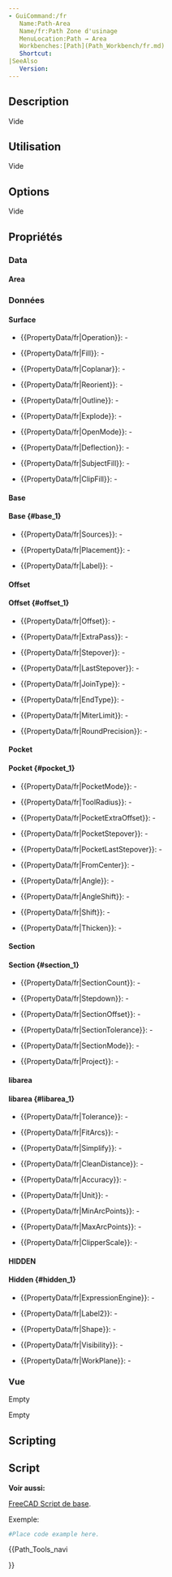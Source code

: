 ```yaml
---
- GuiCommand:/fr
   Name:Path-Area
   Name/fr:Path Zone d'usinage
   MenuLocation:Path → Area
   Workbenches:[Path](Path_Workbench/fr.md)
   Shortcut:
|SeeAlso
   Version:
---
```



</div>

## Description

Vide

## Utilisation

Vide

## Options

Vide

## Propriétés

### Data

#### Area


<div class="mw-translate-fuzzy">

### Données

#### Surface

-    {{PropertyData/fr|Operation}}: -

-    {{PropertyData/fr|Fill}}: -

-    {{PropertyData/fr|Coplanar}}: -

-    {{PropertyData/fr|Reorient}}: -

-    {{PropertyData/fr|Outline}}: -

-    {{PropertyData/fr|Explode}}: -

-    {{PropertyData/fr|OpenMode}}: -

-    {{PropertyData/fr|Deflection}}: -

-    {{PropertyData/fr|SubjectFill}}: -

-    {{PropertyData/fr|ClipFill}}: -


</div>

#### Base


<div class="mw-translate-fuzzy">

#### Base {#base_1}

-    {{PropertyData/fr|Sources}}: -

-    {{PropertyData/fr|Placement}}: -

-    {{PropertyData/fr|Label}}: -


</div>

#### Offset


<div class="mw-translate-fuzzy">

#### Offset {#offset_1}

-    {{PropertyData/fr|Offset}}: -

-    {{PropertyData/fr|ExtraPass}}: -

-    {{PropertyData/fr|Stepover}}: -

-    {{PropertyData/fr|LastStepover}}: -

-    {{PropertyData/fr|JoinType}}: -

-    {{PropertyData/fr|EndType}}: -

-    {{PropertyData/fr|MiterLimit}}: -

-    {{PropertyData/fr|RoundPrecision}}: -


</div>

#### Pocket


<div class="mw-translate-fuzzy">

#### Pocket {#pocket_1}

-    {{PropertyData/fr|PocketMode}}: -

-    {{PropertyData/fr|ToolRadius}}: -

-    {{PropertyData/fr|PocketExtraOffset}}: -

-    {{PropertyData/fr|PocketStepover}}: -

-    {{PropertyData/fr|PocketLastStepover}}: -

-    {{PropertyData/fr|FromCenter}}: -

-    {{PropertyData/fr|Angle}}: -

-    {{PropertyData/fr|AngleShift}}: -

-    {{PropertyData/fr|Shift}}: -

-    {{PropertyData/fr|Thicken}}: -


</div>

#### Section


<div class="mw-translate-fuzzy">

#### Section {#section_1}

-    {{PropertyData/fr|SectionCount}}: -

-    {{PropertyData/fr|Stepdown}}: -

-    {{PropertyData/fr|SectionOffset}}: -

-    {{PropertyData/fr|SectionTolerance}}: -

-    {{PropertyData/fr|SectionMode}}: -

-    {{PropertyData/fr|Project}}: -


</div>

#### libarea


<div class="mw-translate-fuzzy">

#### libarea {#libarea_1}

-    {{PropertyData/fr|Tolerance}}: -

-    {{PropertyData/fr|FitArcs}}: -

-    {{PropertyData/fr|Simplify}}: -

-    {{PropertyData/fr|CleanDistance}}: -

-    {{PropertyData/fr|Accuracy}}: -

-    {{PropertyData/fr|Unit}}: -

-    {{PropertyData/fr|MinArcPoints}}: -

-    {{PropertyData/fr|MaxArcPoints}}: -

-    {{PropertyData/fr|ClipperScale}}: -


</div>

#### HIDDEN


<div class="mw-translate-fuzzy">

#### Hidden {#hidden_1}

-    {{PropertyData/fr|ExpressionEngine}}: -

-    {{PropertyData/fr|Label2}}: -

-    {{PropertyData/fr|Shape}}: -

-    {{PropertyData/fr|Visibility}}: -

-    {{PropertyData/fr|WorkPlane}}: -


</div>


<div class="mw-translate-fuzzy">

### Vue

Empty


</div>

Empty

## Scripting


<div class="mw-translate-fuzzy">

## Script


**Voir aussi:**

[FreeCAD Script de base](FreeCAD_Scripting_Basics/fr.md).


</div>

Exemple:


```python
#Place code example here.
```


<div class="mw-translate-fuzzy">





</div>


{{Path_Tools_navi

}} 
